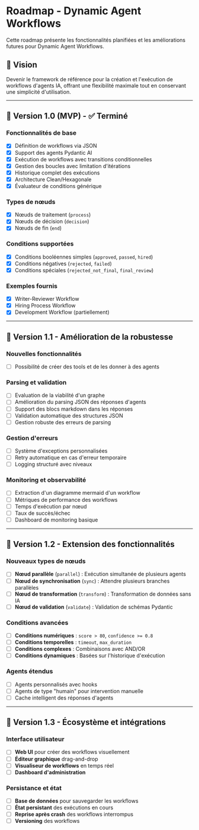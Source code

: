 # Roadmap - Dynamic Agent Workflows

Cette roadmap présente les fonctionnalités planifiées et les améliorations futures pour Dynamic Agent Workflows.

## 🎯 Vision

Devenir le framework de référence pour la création et l'exécution de workflows d'agents IA, offrant une flexibilité maximale tout en conservant une simplicité d'utilisation.

---

## 🚀 Version 1.0 (MVP) - ✅ Terminé

### Fonctionnalités de base
- [x] Définition de workflows via JSON
- [x] Support des agents Pydantic AI
- [x] Exécution de workflows avec transitions conditionnelles
- [x] Gestion des boucles avec limitation d'itérations
- [x] Historique complet des exécutions
- [x] Architecture Clean/Hexagonale
- [x] Évaluateur de conditions générique

### Types de nœuds
- [x] Nœuds de traitement (`process`)
- [x] Nœuds de décision (`decision`)
- [x] Nœuds de fin (`end`)

### Conditions supportées
- [x] Conditions booléennes simples (`approved`, `passed`, `hired`)
- [x] Conditions négatives (`rejected`, `failed`)
- [x] Conditions spéciales (`rejected_not_final`, `final_review`)

### Exemples fournis
- [x] Writer-Reviewer Workflow
- [x] Hiring Process Workflow
- [x] Development Workflow (partiellement)

---

## 🔧 Version 1.1 - Amélioration de la robustesse

### Nouvelles fonctionnalités
- [ ] Possibilité de créer des tools et de les donner à des agents

### Parsing et validation
- [ ] Evaluation de la viabilité d'un graphe
- [ ] Amélioration du parsing JSON des réponses d'agents
- [ ] Support des blocs markdown dans les réponses
- [ ] Validation automatique des structures JSON
- [ ] Gestion robuste des erreurs de parsing

### Gestion d'erreurs
- [ ] Système d'exceptions personnalisées
- [ ] Retry automatique en cas d'erreur temporaire
- [ ] Logging structuré avec niveaux

### Monitoring et observabilité
- [ ] Extraction d'un diagramme mermaid d'un workflow
- [ ] Métriques de performance des workflows
- [ ] Temps d'exécution par nœud
- [ ] Taux de succès/échec
- [ ] Dashboard de monitoring basique

---

## 🚀 Version 1.2 - Extension des fonctionnalités

### Nouveaux types de nœuds
- [ ] **Nœud parallèle** (`parallel`) : Exécution simultanée de plusieurs agents
- [ ] **Nœud de synchronisation** (`sync`) : Attendre plusieurs branches parallèles
- [ ] **Nœud de transformation** (`transform`) : Transformation de données sans IA
- [ ] **Nœud de validation** (`validate`) : Validation de schémas Pydantic

### Conditions avancées
- [ ] **Conditions numériques** : `score > 80`, `confidence >= 0.8`
- [ ] **Conditions temporelles** : `timeout`, `max_duration`
- [ ] **Conditions complexes** : Combinaisons avec AND/OR
- [ ] **Conditions dynamiques** : Basées sur l'historique d'exécution

### Agents étendus
- [ ] Agents personnalisés avec hooks
- [ ] Agents de type "humain" pour intervention manuelle
- [ ] Cache intelligent des réponses d'agents

---

## 🌟 Version 1.3 - Écosystème et intégrations

### Interface utilisateur
- [ ] **Web UI** pour créer des workflows visuellement
- [ ] **Éditeur graphique** drag-and-drop
- [ ] **Visualiseur de workflows** en temps réel
- [ ] **Dashboard d'administration**

### Persistance et état
- [ ] **Base de données** pour sauvegarder les workflows
- [ ] **État persistant** des exécutions en cours
- [ ] **Reprise après crash** des workflows interrompus
- [ ] **Versioning** des workflows